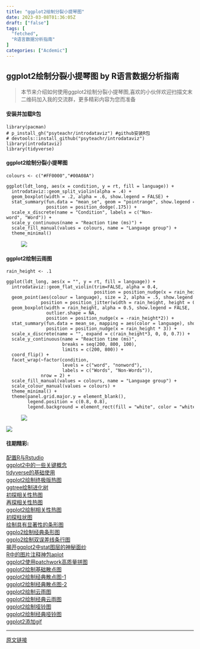 ```yaml
---
title: "ggplot2绘制分裂小提琴图"
date: 2023-03-08T01:36:05Z
draft: ["false"]
tags: [
  "fetched",
  "R语言数据分析指南"
]
categories: ["Acdemic"]
---
```

ggplot2绘制分裂小提琴图 by R语言数据分析指南
------
<div><section data-tool="mdnice编辑器" data-website="https://www.mdnice.com" data-mpa-powered-by="yiban.io"><blockquote data-tool="mdnice编辑器"><p><span>本节来介绍如何使用ggplot2绘制分裂小提琴图,喜欢的小伙伴欢迎扫描文末二维码加入我的交流群，更多精彩内容为您而准备</span></p></blockquote><section><mpprofile data-pluginname="mpprofile" data-id="Mzg3MzQzNTYzMw==" data-headimg="http://mmbiz.qpic.cn/mmbiz_png/EibnicgwScTAZF0rpeZII9Ltl26VbVagriczTria1fib3XgjwwHEHFjPzkmGpqWDVVHBSzhENictUM2iavAKiaM5lc9USw/0?wx_fmt=png" data-nickname="R语言数据分析指南" data-alias="" data-signature="R语言重症爱好者，喜欢绘制各种精美的图表，喜欢的小伙伴可以关注我，跟我一起学习" data-from="0"></mpprofile></section><h4 data-tool="mdnice编辑器"><span>安装并加载R包</span><br></h4><pre data-tool="mdnice编辑器"><span></span><code>library(pacman)<br><span># p_install_gh("psyteachr/introdataviz") #github安装R包</span><br><span># devtools::install_github("psyteachr/introdataviz")</span><br>library(introdataviz)<br>library(tidyverse)<br></code></pre><h4 data-tool="mdnice编辑器"><span>ggplot2绘制分裂小提琴图</span></h4><pre data-tool="mdnice编辑器"><span></span><code>colours &lt;- c(<span>"#FF0000"</span>,<span>"#00A08A"</span>)<br><br>ggplot(ldt_long, aes(x = condition, y = rt, fill = language)) +<br>  introdataviz::geom_split_violin(alpha = .4) +<br>  geom_boxplot(width = .2, alpha = .6, show.legend = FALSE) +<br>  stat_summary(fun.data = <span>"mean_se"</span>, geom = <span>"pointrange"</span>, show.legend = F, <br>               position = position_dodge(.175)) +<br>  scale_x_discrete(name = <span>"Condition"</span>, labels = c(<span>"Non-word"</span>, <span>"Word"</span>)) +<br>  scale_y_continuous(name = <span>"Reaction time (ms)"</span>) +<br>  scale_fill_manual(values = colours, name = <span>"Language group"</span>) +<br>  theme_minimal()<br></code></pre><figure data-tool="mdnice编辑器"><img data-ratio="0.649025069637883" data-src="https://mmbiz.qpic.cn/mmbiz_png/EibnicgwScTAY4bLpicaXpvoicS6IDdy8GWIKsc7CdycYsWnLrQ8dSvUncGjZ4hLibaVgjdy6BuOuV1YVXZ98jfdzUQ/640?wx_fmt=png" data-type="png" data-w="718" src="https://mmbiz.qpic.cn/mmbiz_png/EibnicgwScTAY4bLpicaXpvoicS6IDdy8GWIKsc7CdycYsWnLrQ8dSvUncGjZ4hLibaVgjdy6BuOuV1YVXZ98jfdzUQ/640?wx_fmt=png"></figure><h4 data-tool="mdnice编辑器"><span>ggplot2绘制云雨图</span></h4><pre data-tool="mdnice编辑器"><span></span><code>rain_height &lt;- .1<br><br>ggplot(ldt_long, aes(x = <span>""</span>, y = rt, fill = language)) +<br>  introdataviz::geom_flat_violin(trim=FALSE, alpha = 0.4,<br>                                 position = position_nudge(x = rain_height+.05)) +<br>  geom_point(aes(colour = language), size = 2, alpha = .5, show.legend = FALSE, <br>             position = position_jitter(width = rain_height, height = 0)) +<br>  geom_boxplot(width = rain_height, alpha = 0.5, show.legend = FALSE, <br>               outlier.shape = NA,<br>               position = position_nudge(x = -rain_height*2)) +<br>  stat_summary(fun.data = mean_se, mapping = aes(color = language), show.legend = FALSE,<br>               position = position_nudge(x = rain_height * 3)) +<br>  scale_x_discrete(name = <span>""</span>, expand = c(rain_height*3, 0, 0, 0.7)) +<br>  scale_y_continuous(name = <span>"Reaction time (ms)"</span>,<br>                     breaks = seq(200, 800, 100), <br>                     limits = c(200, 800)) +<br>  coord_flip() +<br>  facet_wrap(~factor(condition, <br>                     levels = c(<span>"word"</span>, <span>"nonword"</span>), <br>                     labels = c(<span>"Words"</span>, <span>"Non-Words"</span>)), <br>             nrow = 2) +<br>  scale_fill_manual(values = colours, name = <span>"Language group"</span>) +<br>  scale_colour_manual(values = colours) +<br>  theme_minimal() +<br>  theme(panel.grid.major.y = element_blank(),<br>        legend.position = c(0.8, 0.8),<br>        legend.background = element_rect(fill = <span>"white"</span>, color = <span>"white"</span>))<br></code></pre><figure data-tool="mdnice编辑器"><img data-ratio="0.649025069637883" data-src="https://mmbiz.qpic.cn/mmbiz_png/EibnicgwScTAY4bLpicaXpvoicS6IDdy8GWIVZI808Wfz7mWNMea86zhLHEhMwvvsx271f9W4Yib3ClfvWnaZ51DNFQ/640?wx_fmt=png" data-type="png" data-w="718" src="https://mmbiz.qpic.cn/mmbiz_png/EibnicgwScTAY4bLpicaXpvoicS6IDdy8GWIVZI808Wfz7mWNMea86zhLHEhMwvvsx271f9W4Yib3ClfvWnaZ51DNFQ/640?wx_fmt=png"></figure></section><p><img data-galleryid="" data-ratio="1.0503355704697988" data-s="300,640" data-src="https://mmbiz.qpic.cn/mmbiz_png/EibnicgwScTAakot8fhFfk1hJTgHMkwvv2oJenVCtXCSfv9KmQhDfvbGtD6xhowDcpq8VSy0fZtWRQGEibOWwedAA/640?wx_fmt=png" data-type="png" data-w="298" src="https://mmbiz.qpic.cn/mmbiz_png/EibnicgwScTAakot8fhFfk1hJTgHMkwvv2oJenVCtXCSfv9KmQhDfvbGtD6xhowDcpq8VSy0fZtWRQGEibOWwedAA/640?wx_fmt=png"></p><section data-tool="mdnice编辑器" data-website="https://www.mdnice.com"><h4 data-tool="mdnice编辑器"><span>往期精彩:</span></h4><p data-tool="mdnice编辑器"><a href="https://mp.weixin.qq.com/s?__biz=Mzg3MzQzNTYzMw==&amp;mid=2247483875&amp;idx=1&amp;sn=01c716221b1be1aab4e0fc0a3777a70b&amp;scene=21#wechat_redirect" data-linktype="2"><span>配置R与Rstudio</span></a><br><a href="https://mp.weixin.qq.com/s?__biz=Mzg3MzQzNTYzMw==&amp;mid=2247483747&amp;idx=1&amp;sn=169164db6f13d8f8bc9ada45af02d7f1&amp;scene=21#wechat_redirect" data-linktype="2"><span>ggplot2中的一些关键概念</span></a><br><a href="https://mp.weixin.qq.com/s?__biz=Mzg3MzQzNTYzMw==&amp;mid=2247483906&amp;idx=1&amp;sn=29a64403778097dff391345b7b5f53dd&amp;scene=21#wechat_redirect" data-linktype="2"><span>tidyverse的基础使用</span></a><br><a href="https://mp.weixin.qq.com/s?__biz=Mzg3MzQzNTYzMw==&amp;mid=2247483957&amp;idx=1&amp;sn=654b609dcf3d9c97bdfc76a26b8b842d&amp;scene=21#wechat_redirect" data-linktype="2"><span>ggplot2绘制终极版热图</span></a><br><a href="https://mp.weixin.qq.com/s?__biz=Mzg3MzQzNTYzMw==&amp;mid=2247483986&amp;idx=1&amp;sn=9e24c8e3f6372223adcebb102fa51a81&amp;scene=21#wechat_redirect" data-linktype="2"><span>ggtree绘制进化树</span></a><br><a href="https://mp.weixin.qq.com/s?__biz=Mzg3MzQzNTYzMw==&amp;mid=2247484008&amp;idx=1&amp;sn=9d2069c9448743dd64a6474bf39f7528&amp;scene=21#wechat_redirect" data-linktype="2"><span>初探相关性热图</span></a><br><a href="https://mp.weixin.qq.com/s?__biz=Mzg3MzQzNTYzMw==&amp;mid=2247484039&amp;idx=1&amp;sn=9726731230b70a0243693e70e38973c2&amp;scene=21#wechat_redirect" data-linktype="2"><span>再探相关性热图</span></a><br><a href="https://mp.weixin.qq.com/s?__biz=Mzg3MzQzNTYzMw==&amp;mid=2247484450&amp;idx=1&amp;sn=6c9c059b1e9140f19dfbfe64e119602d&amp;scene=21#wechat_redirect" data-linktype="2"><span>ggplot2绘制相关性热图</span></a><br><a href="https://mp.weixin.qq.com/s?__biz=Mzg3MzQzNTYzMw==&amp;mid=2247484085&amp;idx=1&amp;sn=1ddbbcb5a8652819da0f64633453e06a&amp;scene=21#wechat_redirect" data-linktype="2"><span>初探柱状图</span></a><br><a href="https://mp.weixin.qq.com/s?__biz=Mzg3MzQzNTYzMw==&amp;mid=2247484058&amp;idx=1&amp;sn=311d6ca68b669d321ce0f03212f01933&amp;scene=21#wechat_redirect" data-linktype="2"><span>绘制具有显著性的条形图</span></a><br><a href="https://mp.weixin.qq.com/s?__biz=Mzg3MzQzNTYzMw==&amp;mid=2247484764&amp;idx=1&amp;sn=f2adb3fbb4c5771bb790758403f98b0a&amp;scene=21#wechat_redirect" data-linktype="2"><span>ggplo2绘制经典条形图</span></a><br><a href="https://mp.weixin.qq.com/s?__biz=Mzg3MzQzNTYzMw==&amp;mid=2247485368&amp;idx=1&amp;sn=c345bd3eca3f6e3394bdfbd64b56eda0&amp;scene=21#wechat_redirect" data-linktype="2"><span>ggplo2绘制双误差线条行图</span></a><br><a href="https://mp.weixin.qq.com/s?__biz=Mzg3MzQzNTYzMw==&amp;mid=2247485443&amp;idx=1&amp;sn=d0739f57188cf2cd30f8d5666e96a6d7&amp;scene=21#wechat_redirect" data-linktype="2"><span>揭开ggplot2中stat图层的神秘面纱</span></a><br><a href="https://mp.weixin.qq.com/s?__biz=Mzg3MzQzNTYzMw==&amp;mid=2247484211&amp;idx=1&amp;sn=a2bb9f8d9ffa10384120b9369d389b26&amp;scene=21#wechat_redirect" data-linktype="2"><span>R中的图片注释神包aplot</span></a><br><a href="https://mp.weixin.qq.com/s?__biz=Mzg3MzQzNTYzMw==&amp;mid=2247484343&amp;idx=1&amp;sn=e72e32a4547f565bc9352b06654329c8&amp;scene=21#wechat_redirect" data-linktype="2"><span>ggplot2使用patchwork高质量拼图</span></a><br><a href="https://mp.weixin.qq.com/s?__biz=Mzg3MzQzNTYzMw==&amp;mid=2247484421&amp;idx=1&amp;sn=c237a20cc432928d599f945feffdd943&amp;scene=21#wechat_redirect" data-linktype="2"><span>ggplot2绘制基础散点图</span></a><br><a href="https://mp.weixin.qq.com/s?__biz=Mzg3MzQzNTYzMw==&amp;mid=2247484517&amp;idx=1&amp;sn=765084414ec3c0875d2e4e738c5a4bda&amp;scene=21#wechat_redirect" data-linktype="2"><span>ggplot2绘制经典散点图-1</span></a><br><a href="https://mp.weixin.qq.com/s?__biz=Mzg3MzQzNTYzMw==&amp;mid=2247484859&amp;idx=1&amp;sn=40fa39a4d8e1288ed0c88e02495cf42c&amp;scene=21#wechat_redirect" data-linktype="2"><span>ggplot2绘制经典散点图-2</span></a><br><a href="https://mp.weixin.qq.com/s?__biz=Mzg3MzQzNTYzMw==&amp;mid=2247484392&amp;idx=1&amp;sn=b7cc1a5768241efaf40ef91fedadd8fe&amp;scene=21#wechat_redirect" data-linktype="2"><span>ggplot2绘制云雨图</span></a><br><a href="https://mp.weixin.qq.com/s?__biz=Mzg3MzQzNTYzMw==&amp;mid=2247484873&amp;idx=1&amp;sn=d067a44b63320f2a203037620e987487&amp;scene=21#wechat_redirect" data-linktype="2"><span>ggplot2绘制经典云雨图</span></a><br><a href="https://mp.weixin.qq.com/s?__biz=Mzg3MzQzNTYzMw==&amp;mid=2247484538&amp;idx=1&amp;sn=da100b10eb90413dd00630c8bd81b156&amp;scene=21#wechat_redirect" data-linktype="2"><span>ggplot2绘制哑铃图</span></a><br><a href="https://mp.weixin.qq.com/s?__biz=Mzg3MzQzNTYzMw==&amp;mid=2247484932&amp;idx=1&amp;sn=6bfacc3e2140bd445cfe8962991c7b29&amp;scene=21#wechat_redirect" data-linktype="2"><span>ggplot2绘制经典哑铃图</span></a><br><a href="https://mp.weixin.qq.com/s?__biz=Mzg3MzQzNTYzMw==&amp;mid=2247485423&amp;idx=1&amp;sn=44af9e64828ed43b9392769e3b44bdf9&amp;scene=21#wechat_redirect" data-linktype="2"><span>ggplot2添加gif</span></a></p></section></div>  
<hr>
<a href="https://mp.weixin.qq.com/s/bAhnQSiTjEDmY5rGb2DaKA",target="_blank" rel="noopener noreferrer">原文链接</a>
